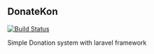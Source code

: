 ## DonateKon

[![Build Status](https://travis-ci.org/laravel/framework.svg)](https://travis-ci.org/laravel/framework)


 Simple Donation system with laravel framework


